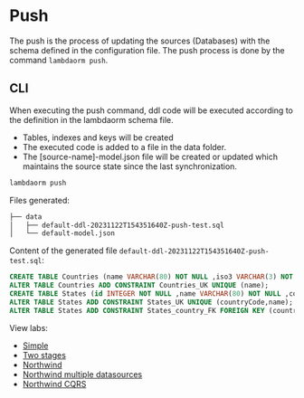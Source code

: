 # Push

The push is the process of updating the sources (Databases) with the schema defined in the configuration file. The push process is done by the command `lambdaorm push`.

## CLI

When executing the push command, ddl code will be executed according to the definition in the lambdaorm schema file.

- Tables, indexes and keys will be created
- The executed code is added to a file in the data folder.
- The [source-name]-model.json file will be created or updated which maintains the source state since the last synchronization.

```sh
lambdaorm push
```

Files generated:

```sh
├── data
│   ├── default-ddl-20231122T154351640Z-push-test.sql
│   └── default-model.json
```

Content of the generated file `default-ddl-20231122T154351640Z-push-test.sql`:

```sql
CREATE TABLE Countries (name VARCHAR(80) NOT NULL ,iso3 VARCHAR(3) NOT NULL ,CONSTRAINT Countries_PK PRIMARY KEY (iso3));
ALTER TABLE Countries ADD CONSTRAINT Countries_UK UNIQUE (name);
CREATE TABLE States (id INTEGER NOT NULL ,name VARCHAR(80) NOT NULL ,countryCode VARCHAR(3) NOT NULL ,CONSTRAINT States_PK PRIMARY KEY (id));
ALTER TABLE States ADD CONSTRAINT States_UK UNIQUE (countryCode,name);
ALTER TABLE States ADD CONSTRAINT States_country_FK FOREIGN KEY (countryCode) REFERENCES Countries (iso3);
```

View labs:

- [Simple](https://github.com/lambda-orm/lambdaorm-labs/tree/main/labs/cli/01-simple)
- [Two stages](https://github.com/lambda-orm/lambdaorm-labs/tree/main/labs/cli/01-simple)
- [Northwind](https://github.com/lambda-orm/lambdaorm-labs/tree/main/labs/cli/05-northwind)
- [Northwind multiple datasources](https://github.com/lambda-orm/lambdaorm-labs/tree/main/labs/cli/06-northwind-multiples-datasources)
- [Northwind CQRS](https://github.com/lambda-orm/lambdaorm-labs/tree/main/labs/cli/08-northwind-cqrs)
